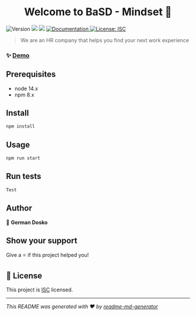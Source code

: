 <h1 align="center">Welcome to BaSD - Mindset  👋</h1>
<p>
  <img alt="Version" src="https://img.shields.io/badge/version-0.0.88-blue.svg?cacheSeconds=2592000" />
  <img src="https://img.shields.io/badge/node-14.x-blue.svg" />
  <img src="https://img.shields.io/badge/npm-8.x-blue.svg" />
  <a href="https://github.com/BaSD-2021/German-MindSet-app" target="_blank">
    <img alt="Documentation" src="https://img.shields.io/badge/documentation-yes-brightgreen.svg" />
  </a>
  <a href="ISC" target="_blank">
    <img alt="License: ISC" src="https://img.shields.io/badge/License-ISC-yellow.svg" />
  </a>
</p>

> We are an HR company that helps you find your next work experience

### ✨ [Demo](german-mind-set-app.vercel.app)

## Prerequisites

- node 14.x
- npm 8.x

## Install

```sh
npm install
```

## Usage

```sh
npm run start
```

## Run tests

```sh
Test
```

## Author

👤 **German Dosko**


## Show your support

Give a ⭐️ if this project helped you!

## 📝 License

This project is [ISC](ISC) licensed.

***
_This README was generated with ❤️ by [readme-md-generator](https://github.com/kefranabg/readme-md-generator)_